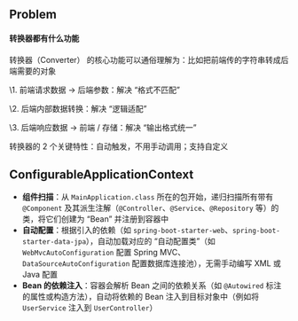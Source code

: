## Problem

#### 转换器都有什么功能

转换器（Converter） 的核心功能可以通俗理解为：比如把前端传的字符串转成后端需要的对象

\1. 前端请求数据 → 后端参数：解决 “格式不匹配”

\2. 后端内部数据转换：解决 “逻辑适配”

\3. 后端响应数据 → 前端 / 存储：解决 “输出格式统一”

转换器的 2 个关键特性：自动触发，不用手动调用；支持自定义

## ConfigurableApplicationContext

- **组件扫描**：从 `MainApplication.class` 所在的包开始，递归扫描所有带有 `@Component` 及其派生注解（`@Controller`、`@Service`、`@Repository` 等）的类，将它们创建为 “Bean” 并注册到容器中
- **自动配置**：根据引入的依赖（如 `spring-boot-starter-web`、`spring-boot-starter-data-jpa`），自动加载对应的 “自动配置类”（如 `WebMvcAutoConfiguration` 配置 Spring MVC、`DataSourceAutoConfiguration` 配置数据库连接池），无需手动编写 XML 或 Java 配置
- **Bean 的依赖注入**：容器会解析 Bean 之间的依赖关系（如 `@Autowired` 标注的属性或构造方法），自动将依赖的 Bean 注入到目标对象中（例如将 `UserService` 注入到 `UserController`）